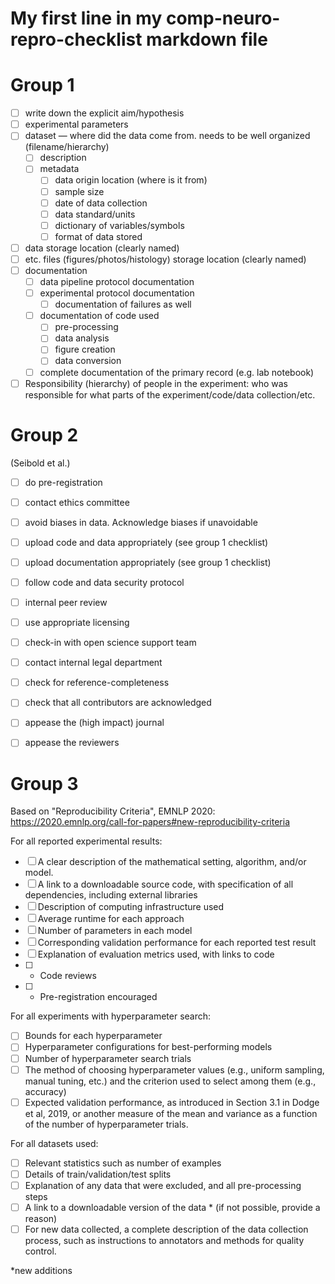 # My first line in my comp-neuro-repro-checklist markdown file


# Group 1
- [ ]  write down the explicit aim/hypothesis
- [ ]  experimental parameters
- [ ]  dataset — where did the data come from.  needs to be well organized (filename/hierarchy)
    - [ ]  description
    - [ ]  metadata
        - [ ]  data origin location (where is it from)
        - [ ]  sample size
        - [ ]  date of data collection
        - [ ]  data standard/units
        - [ ]  dictionary of variables/symbols
        - [ ]  format of data stored
- [ ]  data storage location (clearly named)
- [ ]  etc. files (figures/photos/histology) storage location (clearly named)
- [ ]  documentation
    - [ ]  data pipeline protocol documentation
    - [ ]  experimental protocol documentation
        - [ ]  documentation of failures as well
    - [ ]  documentation of code used
        - [ ]  pre-processing
        - [ ]  data analysis
        - [ ]  figure creation
        - [ ]  data conversion
    - [ ]  complete documentation of the primary record (e.g. lab notebook)
- [ ]  Responsibility (hierarchy) of people in the experiment: who was responsible for what parts of the experiment/code/data collection/etc.

# Group 2
(Seibold et al.)

- [ ]  do pre-registration
- [ ]  contact ethics committee
- [ ]  avoid biases in data. Acknowledge biases if unavoidable
- [ ]  upload code and data appropriately (see group 1 checklist)
- [ ]  upload documentation appropriately (see group 1 checklist)
- [ ]  follow code and data security protocol
- [ ]  internal peer review
- [ ]  use appropriate licensing
- [ ]  check-in with open science support team
- [ ]  contact internal legal department
- [ ]  check for reference-completeness
- [ ]  check that all contributors are acknowledged
- [ ]  appease the (high impact) journal
- [ ]  appease the reviewers


# Group 3
Based on "Reproducibility Criteria", EMNLP 2020: https://2020.emnlp.org/call-for-papers#new-reproducibility-criteria

For all reported experimental results:

- [ ] A clear description of the mathematical setting, algorithm, and/or model.
- [ ] A link to a downloadable source code, with specification of all dependencies, including external libraries
- [ ] Description of computing infrastructure used
- [ ] Average runtime for each approach
- [ ] Number of parameters in each model
- [ ] Corresponding validation performance for each reported test result
- [ ] Explanation of evaluation metrics used, with links to code
- [ ] * Code reviews
- [ ] * Pre-registration encouraged

For all experiments with hyperparameter search:

- [ ] Bounds for each hyperparameter
- [ ] Hyperparameter configurations for best-performing models
- [ ] Number of hyperparameter search trials
- [ ] The method of choosing hyperparameter values (e.g., uniform sampling, manual tuning, etc.) and the criterion used to select among them (e.g., accuracy)
- [ ] Expected validation performance, as introduced in Section 3.1 in Dodge et al, 2019, or another measure of the mean and variance as a function of the number of hyperparameter trials.

For all datasets used:

- [ ] Relevant statistics such as number of examples
- [ ] Details of train/validation/test splits
- [ ] Explanation of any data that were excluded, and all pre-processing steps
- [ ] A link to a downloadable version of the data * (if not possible, provide a reason)
- [ ] For new data collected, a complete description of the data collection process, such as instructions to annotators and methods for quality control.

*new additions

